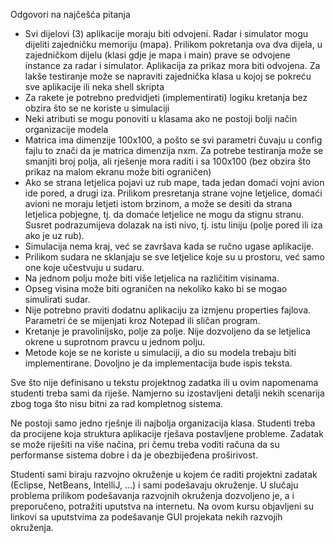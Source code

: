 Odgovori na najčešća pitanja

- Svi dijelovi (3) aplikacije moraju biti odvojeni. Radar i simulator mogu dijeliti zajedničku memoriju (mapa). Prilikom pokretanja ova dva dijela, u zajedničkom dijelu (klasi gdje je mapa i main) prave se odvojene instance za radar i simulator. Aplikacija za prikaz mora biti odvojena. Za lakše testiranje može se napraviti zajednička klasa u kojoj se pokreću sve aplikacije ili neka shell skripta
- Za rakete je potrebno predvidjeti (implementirati) logiku kretanja bez obzira što se ne koriste u simulaciji
- Neki atributi se mogu ponoviti u klasama ako ne postoji bolji način organizacije modela
- Matrica ima dimenzije 100x100, a pošto se svi parametri čuvaju u config fajlu to znači da je matrica dimenzija nxm. Za potrebe testiranja može se smanjiti broj polja, ali rješenje mora raditi i sa 100x100 (bez obzira što prikaz na malom ekranu može biti ograničen)
- Ako se strana letjelica pojavi uz rub mape, tada jedan domaći vojni avion ide pored, a drugi iza. Prilikom presretanja strane vojne letjelice, domaći avioni ne moraju letjeti istom brzinom, a može se desiti da strana letjelica pobjegne, tj. da domaće letjelice ne mogu da stignu stranu. Susret podrazumijeva dolazak na isti nivo, tj. istu liniju (polje pored ili iza ako je uz rub).
- Simulacija nema kraj, već se završava kada se ručno ugase aplikacije.
- Prilikom sudara ne sklanjaju se sve letjelice koje su u prostoru, već samo one koje učestvuju u sudaru.
- Na jednom polju može biti više letjelica na različitim visinama.
- Opseg visina može biti ograničen na nekoliko kako bi se mogao simulirati sudar.
- Nije potrebno praviti dodatnu aplikaciju za izmjenu properties fajlova. Parametri će se mijenjati kroz Notepad ili sličan program.
- Kretanje je pravolinijsko, polje za polje. Nije dozvoljeno da se letjelica okrene u suprotnom pravcu u jednom polju.
- Metode koje se ne koriste u simulaciji, a dio su modela trebaju biti implementirane. Dovoljno je da implementacija bude ispis teksta.


Sve što nije definisano u tekstu projektnog zadatka ili u ovim napomenama studenti treba sami da riješe. Namjerno su izostavljeni detalji nekih scenarija zbog toga što nisu bitni za rad kompletnog sistema.

Ne postoji samo jedno rješnje ili najbolja organizacija klasa. Studenti treba da procijene koja struktura aplikacije rješava postavljene probleme. Zadatak se može riješiti na više načina, pri čemu treba voditi računa da su performanse sistema dobre i da je obezbijeđena proširivost.

Studenti sami biraju razvojno okruženje u kojem će raditi projektni zadatak (Eclipse, NetBeans, IntelliJ, ...) i sami podešavaju okruženje. U slučaju problema prilikom podešavanja razvojnih okruženja dozvoljeno je, a i preporučeno, potražiti uputstva na internetu. Na ovom kursu objavljeni su linkovi sa uputstvima za podešavanje GUI projekata nekih razvojih okruženja.
